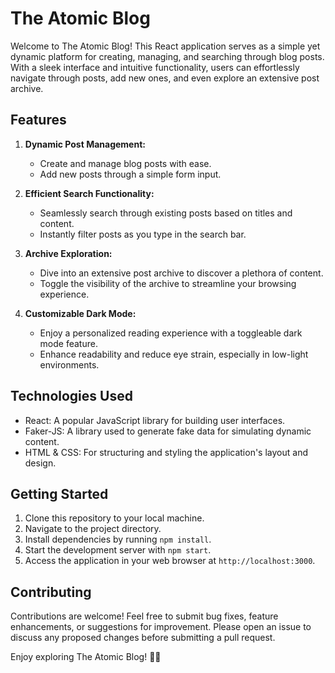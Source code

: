 # The Atomic Blog

Welcome to The Atomic Blog! This React application serves as a simple yet dynamic platform for creating, managing, and searching through blog posts. With a sleek interface and intuitive functionality, users can effortlessly navigate through posts, add new ones, and even explore an extensive post archive.

## Features

1. **Dynamic Post Management:**
   - Create and manage blog posts with ease.
   - Add new posts through a simple form input.

2. **Efficient Search Functionality:**
   - Seamlessly search through existing posts based on titles and content.
   - Instantly filter posts as you type in the search bar.

3. **Archive Exploration:**
   - Dive into an extensive post archive to discover a plethora of content.
   - Toggle the visibility of the archive to streamline your browsing experience.

4. **Customizable Dark Mode:**
   - Enjoy a personalized reading experience with a toggleable dark mode feature.
   - Enhance readability and reduce eye strain, especially in low-light environments.

## Technologies Used

- React: A popular JavaScript library for building user interfaces.
- Faker-JS: A library used to generate fake data for simulating dynamic content.
- HTML & CSS: For structuring and styling the application's layout and design.

## Getting Started

1. Clone this repository to your local machine.
2. Navigate to the project directory.
3. Install dependencies by running `npm install`.
4. Start the development server with `npm start`.
5. Access the application in your web browser at `http://localhost:3000`.

## Contributing

Contributions are welcome! Feel free to submit bug fixes, feature enhancements, or suggestions for improvement. Please open an issue to discuss any proposed changes before submitting a pull request.

Enjoy exploring The Atomic Blog! 🚀✨
